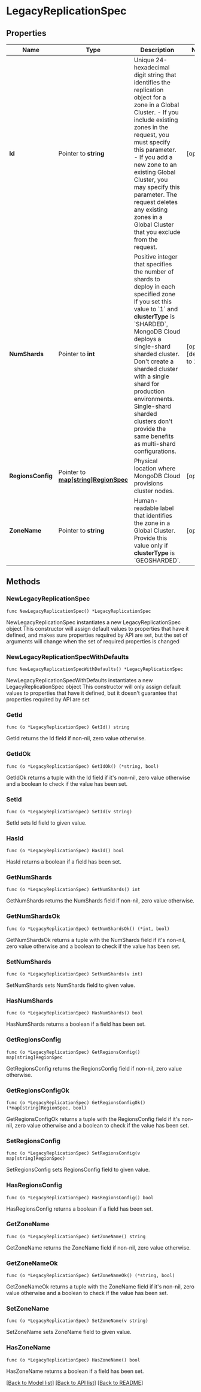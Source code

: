 # LegacyReplicationSpec

## Properties

Name | Type | Description | Notes
------------ | ------------- | ------------- | -------------
**Id** | Pointer to **string** | Unique 24-hexadecimal digit string that identifies the replication object for a zone in a Global Cluster.  - If you include existing zones in the request, you must specify this parameter.  - If you add a new zone to an existing Global Cluster, you may specify this parameter. The request deletes any existing zones in a Global Cluster that you exclude from the request. | [optional] 
**NumShards** | Pointer to **int** | Positive integer that specifies the number of shards to deploy in each specified zone If you set this value to &#x60;1&#x60; and **clusterType** is &#x60;SHARDED&#x60;, MongoDB Cloud deploys a single-shard sharded cluster. Don&#39;t create a sharded cluster with a single shard for production environments. Single-shard sharded clusters don&#39;t provide the same benefits as multi-shard configurations. | [optional] [default to 1]
**RegionsConfig** | Pointer to [**map[string]RegionSpec**](RegionSpec.md) | Physical location where MongoDB Cloud provisions cluster nodes. | [optional] 
**ZoneName** | Pointer to **string** | Human-readable label that identifies the zone in a Global Cluster. Provide this value only if **clusterType** is &#x60;GEOSHARDED&#x60;. | [optional] 

## Methods

### NewLegacyReplicationSpec

`func NewLegacyReplicationSpec() *LegacyReplicationSpec`

NewLegacyReplicationSpec instantiates a new LegacyReplicationSpec object
This constructor will assign default values to properties that have it defined,
and makes sure properties required by API are set, but the set of arguments
will change when the set of required properties is changed

### NewLegacyReplicationSpecWithDefaults

`func NewLegacyReplicationSpecWithDefaults() *LegacyReplicationSpec`

NewLegacyReplicationSpecWithDefaults instantiates a new LegacyReplicationSpec object
This constructor will only assign default values to properties that have it defined,
but it doesn't guarantee that properties required by API are set

### GetId

`func (o *LegacyReplicationSpec) GetId() string`

GetId returns the Id field if non-nil, zero value otherwise.

### GetIdOk

`func (o *LegacyReplicationSpec) GetIdOk() (*string, bool)`

GetIdOk returns a tuple with the Id field if it's non-nil, zero value otherwise
and a boolean to check if the value has been set.

### SetId

`func (o *LegacyReplicationSpec) SetId(v string)`

SetId sets Id field to given value.

### HasId

`func (o *LegacyReplicationSpec) HasId() bool`

HasId returns a boolean if a field has been set.

### GetNumShards

`func (o *LegacyReplicationSpec) GetNumShards() int`

GetNumShards returns the NumShards field if non-nil, zero value otherwise.

### GetNumShardsOk

`func (o *LegacyReplicationSpec) GetNumShardsOk() (*int, bool)`

GetNumShardsOk returns a tuple with the NumShards field if it's non-nil, zero value otherwise
and a boolean to check if the value has been set.

### SetNumShards

`func (o *LegacyReplicationSpec) SetNumShards(v int)`

SetNumShards sets NumShards field to given value.

### HasNumShards

`func (o *LegacyReplicationSpec) HasNumShards() bool`

HasNumShards returns a boolean if a field has been set.

### GetRegionsConfig

`func (o *LegacyReplicationSpec) GetRegionsConfig() map[string]RegionSpec`

GetRegionsConfig returns the RegionsConfig field if non-nil, zero value otherwise.

### GetRegionsConfigOk

`func (o *LegacyReplicationSpec) GetRegionsConfigOk() (*map[string]RegionSpec, bool)`

GetRegionsConfigOk returns a tuple with the RegionsConfig field if it's non-nil, zero value otherwise
and a boolean to check if the value has been set.

### SetRegionsConfig

`func (o *LegacyReplicationSpec) SetRegionsConfig(v map[string]RegionSpec)`

SetRegionsConfig sets RegionsConfig field to given value.

### HasRegionsConfig

`func (o *LegacyReplicationSpec) HasRegionsConfig() bool`

HasRegionsConfig returns a boolean if a field has been set.

### GetZoneName

`func (o *LegacyReplicationSpec) GetZoneName() string`

GetZoneName returns the ZoneName field if non-nil, zero value otherwise.

### GetZoneNameOk

`func (o *LegacyReplicationSpec) GetZoneNameOk() (*string, bool)`

GetZoneNameOk returns a tuple with the ZoneName field if it's non-nil, zero value otherwise
and a boolean to check if the value has been set.

### SetZoneName

`func (o *LegacyReplicationSpec) SetZoneName(v string)`

SetZoneName sets ZoneName field to given value.

### HasZoneName

`func (o *LegacyReplicationSpec) HasZoneName() bool`

HasZoneName returns a boolean if a field has been set.


[[Back to Model list]](../README.md#documentation-for-models) [[Back to API list]](../README.md#documentation-for-api-endpoints) [[Back to README]](../README.md)


